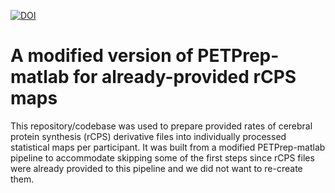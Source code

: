 [![DOI](https://zenodo.org/badge/614868001.svg)](https://zenodo.org/badge/latestdoi/614868001)

# A modified version of PETPrep-matlab for already-provided rCPS maps

This repository/codebase was used to prepare provided rates of cerebral protein synthesis (rCPS) derivative files into individually processed statistical maps per participant. It was built from a modified PETPrep-matlab pipeline to accommodate skipping some of the first steps since rCPS files were already provided to this pipeline and we did not want to re-create them.
